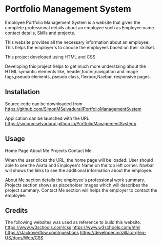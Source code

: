 # Portfolio Management System

Employee Portfolio Management System is a website that gives the complete professional details about an employee such as Employee name contact details, Skills and projects.

This website provides all the necessary information about an employee. This helps the employer's to choose the employees based on their skillset.

This project developed using HTML and CSS.

Developing this project helps to get much more understaing about the HTML symantic elements like, header,footer,navigation and image tags,pseudo elements, pseudo class, flexbox,Navbar, responsive pages.

## Installation
Source code can be downloaded from https://github.com/SimonMSelvadurai/PortfolioManagementSystem

Application can be launched with the URL https://simonmselvadurai.github.io/PortfolioManagementSystem/

## Usage

Home Page
About Me
Projects
Contact Me

When the user clicks the URL, the home page will be loaded.
User should able to see the Avata and Employee's Name on the top left corner.
Navbar will shows the links to see the additional information about the employee.

About Me section details the employee's professional work summary.
Projects section shows as placeholder images which will describes the project summary.
Contact Me section will helps the employer to contact the employee.

## Credits

The following websites was used as reference to build this website.
https://www.w3schools.com/css 
https://www.w3schools.com/html 
https://stackoverflow.com/questions 
https://developer.mozilla.org/en-US/docs/Web/CSS

